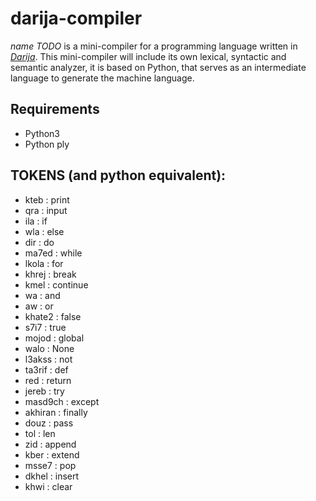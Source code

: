 # darija-compiler
*name TODO* is a mini-compiler for a programming language written in *[Darija](https://en.wikipedia.org/wiki/Moroccan_Arabic)*. 
This mini-compiler will include its own lexical, syntactic and semantic analyzer, it is based on Python, that serves as an intermediate language to generate the machine language. 

## Requirements
* Python3
* Python ply

## TOKENS (and python equivalent):
* kteb : print
* qra : input
* ila  : if
* wla  : else
* dir  : do
* ma7ed  : while
* lkola  : for
* khrej  : break
* kmel  : continue
* wa  : and
* aw  : or
* khate2  : false
* s7i7  : true
* mojod  : global
* walo  : None
* l3akss  : not
* ta3rif  : def
* red  : return
* jereb  : try
* masd9ch  : except
* akhiran  : finally
* douz  : pass
* tol  : len
* zid  : append
* kber  : extend
* msse7  : pop
* dkhel  : insert
* khwi  : clear
